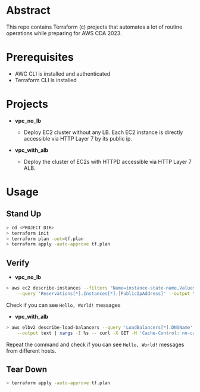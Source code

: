 # Abstract

This repo contains Terraform (c) projects that automates a lot of routine operations while preparing for AWS CDA 2023.

# Prerequisites

- AWC CLI is installed and authenticated
- Terraform CLI is installed

# Projects
                                                                                         
- **vpc_no_lb**
  - Deploy EC2 cluster without any LB. Each EC2 instance is directly accessible via HTTP Layer 7 by its public ip. 


- **vpc_with_alb**
  - Deploy the cluster of EC2s with HTTPD accessible via HTTP Layer 7 ALB.

# Usage
## Stand Up
```bash
> cd <PROJECT DIR> 
> terraform init
> terraform plan -out=tf.plan
> terraform apply -auto-approve tf.plan
```
## Verify
-  **vpc_no_lb**
```bash
> aws ec2 describe-instances --filters "Name=instance-state-name,Values=running" \
    --query 'Reservations[*].Instances[*].[PublicIpAddress]' --output text | xargs -I %s -- curl %s
```
Check if you can see `Hello, World!` messages

- **vpc_with_alb**
```bash
> aws elbv2 describe-load-balancers --query 'LoadBalancers[*].DNSName' \
    --output text | xargs -I %s -- curl -X GET -H 'Cache-Control: no-cache, no-store' %s 
```
Repeat the command and check if you can see `Hello, World!` messages from different hosts.

## Tear Down 
```bash
> terraform apply -auto-approve tf.plan
```